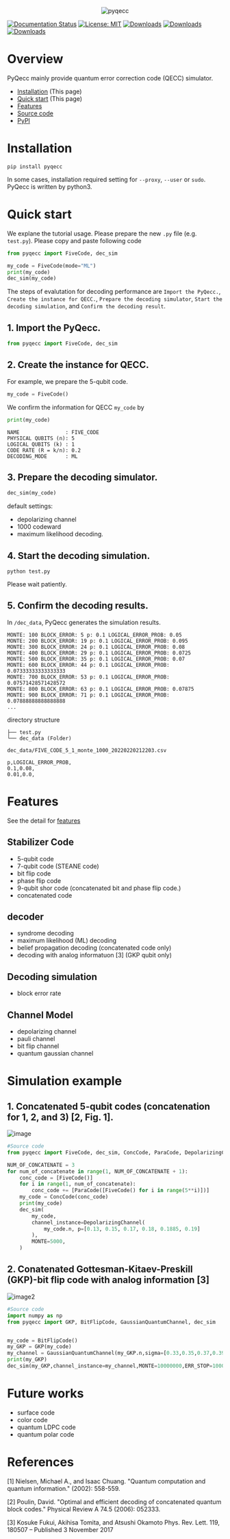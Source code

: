 <div align="center">
<img src="https://user-images.githubusercontent.com/72004949/148188473-22ea4600-d1d1-46b6-814b-0d3414af5750.png" alt="pyqecc" title="pyqecc">
</div>

[![Documentation Status](https://readthedocs.org/projects/pyqecc/badge/?version=latest)](https://pyqecc.readthedocs.io/en/latest/?badge=latest)
[![License: MIT](https://img.shields.io/badge/License-MIT-yellow.svg)](https://opensource.org/licenses/MIT)
[![Downloads](https://pepy.tech/badge/pyqecc)](https://pepy.tech/project/pyqecc)
[![Downloads](https://pepy.tech/badge/pyqecc/month)](https://pepy.tech/project/pyqecc)
[![Downloads](https://pepy.tech/badge/pyqecc/week)](https://pepy.tech/project/pyqecc)
# Overview
PyQecc mainly provide quantum error correction code (QECC) simulator.
- [Installation](https://pyqecc.readthedocs.io/en/latest/?) (This page)
- [Quick start](https://pyqecc.readthedocs.io/en/latest/?) (This page)
- [Features](https://pyqecc.readthedocs.io/en/latest/features.html)
- [Source code](https://github.com/papillon-woof/pyqecc)
- [PyPI](https://pypi.org/project/pyqecc/0.0.1/)
# Installation

```
pip install pyqecc
```
In some cases, installation required setting for `--proxy`, `--user` or `sudo`. PyQecc is written by python3.

# Quick start
We explane the tutorial usage. 
Please prepare the new `.py` file (e.g. `test.py`). Please copy and paste following code
```python
from pyqecc import FiveCode, dec_sim

my_code = FiveCode(mode="ML")
print(my_code)
dec_sim(my_code)
```
The steps of evalutation for decoding performance are `Import the PyQecc.`, `Create the instance for QECC.`, `Prepare the decoding simulator`, `Start the decoding simulation`, and `Confirm the decoding result`.

## 1. Import the PyQecc.
```python
from pyqecc import FiveCode, dec_sim
```
## 2. Create the instance for QECC.
For example, we prepare the 5-qubit code.
```python
my_code = FiveCode()
```
We confirm the information for QECC `my_code` by
```python
print(my_code)
```
```
NAME               : FIVE_CODE
PHYSICAL QUBITS (n): 5
LOGICAL QUBITS (k) : 1
CODE RATE (R = k/n): 0.2
DECODING_MODE      : ML
```

## 3. Prepare the decoding simulator.
```python
dec_sim(my_code)
```
default settings:
- depolarizing channel
- 1000 codeward
- maximum likelihood decoding.

## 4. Start the decoding simulation. 
```
python test.py
```
Please wait patiently. 
## 5. Confirm the decoding results.
In `/dec_data`, PyQecc generates the simulation results.

```console
MONTE: 100 BLOCK_ERROR: 5 p: 0.1 LOGICAL_ERROR_PROB: 0.05
MONTE: 200 BLOCK_ERROR: 19 p: 0.1 LOGICAL_ERROR_PROB: 0.095
MONTE: 300 BLOCK_ERROR: 24 p: 0.1 LOGICAL_ERROR_PROB: 0.08
MONTE: 400 BLOCK_ERROR: 29 p: 0.1 LOGICAL_ERROR_PROB: 0.0725
MONTE: 500 BLOCK_ERROR: 35 p: 0.1 LOGICAL_ERROR_PROB: 0.07
MONTE: 600 BLOCK_ERROR: 44 p: 0.1 LOGICAL_ERROR_PROB: 0.07333333333333333
MONTE: 700 BLOCK_ERROR: 53 p: 0.1 LOGICAL_ERROR_PROB: 0.07571428571428572
MONTE: 800 BLOCK_ERROR: 63 p: 0.1 LOGICAL_ERROR_PROB: 0.07875
MONTE: 900 BLOCK_ERROR: 71 p: 0.1 LOGICAL_ERROR_PROB: 0.07888888888888888
...
```

directory structure
```
├── test.py
└── dec_data (Folder)
```

`dec_data/FIVE_CODE_5_1_monte_1000_20220220212203.csv`
```
p,LOGICAL_ERROR_PROB,
0.1,0.08,
0.01,0.0,
```

# Features
See the detail for [features](features.md)

## Stabilizer Code
- 5-qubit code
- 7-qubit code (STEANE code)
- bit flip code
- phase flip code
- 9-qubit shor code (concatenated bit and phase flip code.)
- concatenated code

## decoder
- syndrome decoding
- maximum likelihood (ML) decoding
- belief propagation decoding (concatenated code only)
- decoding with analog informatuon [3] (GKP qubit only)

## Decoding simulation
- block error rate

## Channel Model
- depolarizing channel
- pauli channel
- bit flip channel
- quantum gaussian channel

# Simulation example

## 1. Concatenated 5-qubit codes (concatenation for 1, 2, and 3) [2, Fig. 1].  
![image](https://user-images.githubusercontent.com/72004949/148180717-3c523204-3acc-48c6-a736-503b14dece4e.png)
```python
#Source code
from pyqecc import FiveCode, dec_sim, ConcCode, ParaCode, DepolarizingChannel

NUM_OF_CONCATENATE = 3
for num_of_concatenate in range(1, NUM_OF_CONCATENATE + 1):
    conc_code = [FiveCode()]
    for i in range(1, num_of_concatenate):
        conc_code += [ParaCode([FiveCode() for i in range(5**i)])]
    my_code = ConcCode(conc_code)
    print(my_code)
    dec_sim(
        my_code,
        channel_instance=DepolarizingChannel(
            my_code.n, p=[0.13, 0.15, 0.17, 0.18, 0.1885, 0.19]
        ),
        MONTE=5000,
    )
```

## 2. Conatenated Gottesman-Kitaev-Preskill (GKP)-bit flip code with analog information [3]
![image2](https://user-images.githubusercontent.com/72004949/154846761-fb98d353-18dd-4698-b10d-2fc356ce02c5.png)

```python
#Source code
import numpy as np
from pyqecc import GKP, BitFlipCode, GaussianQuantumChannel, dec_sim


my_code = BitFlipCode()
my_GKP = GKP(my_code)
my_channel = GaussianQuantumChannel(my_GKP.n,sigma=[0.33,0.35,0.37,0.39],phase_flip=False)
print(my_GKP)
dec_sim(my_GKP,channel_instance=my_channel,MONTE=10000000,ERR_STOP=1000000)
```


# Future works
- surface code
- color code
- quantum LDPC code
- quantum polar code

# References
[1] Nielsen, Michael A., and Isaac Chuang. "Quantum computation and quantum information." (2002): 558-559.

[2] Poulin, David. "Optimal and efficient decoding of concatenated quantum block codes." Physical Review A 74.5 (2006): 052333.

[3] Kosuke Fukui, Akihisa Tomita, and Atsushi Okamoto Phys. Rev. Lett. 119, 180507 – Published 3 November 2017
